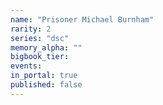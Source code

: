```yaml
---
name: "Prisoner Michael Burnham"
rarity: 2
series: "dsc"
memory_alpha: ""
bigbook_tier:
events:
in_portal: true
published: false
---
```

